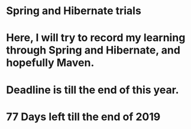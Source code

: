# Spring and Hibernate trials
# Here,  I will try to record my learning through Spring and Hibernate, and hopefully Maven.
# Deadline is till the end of this year.
# 77 Days left till the end of 2019

